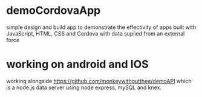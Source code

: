 # demoCordovaApp
simple design and build app to demonstrate the effectivity of apps built with JavaScript, HTML, CSS and Cordova with data suplied from an external force

# working on android and IOS

working alongside https://github.com/monkeywithoutthee/demoAPI which is a node.js data server using node express, mySQL and knex.
